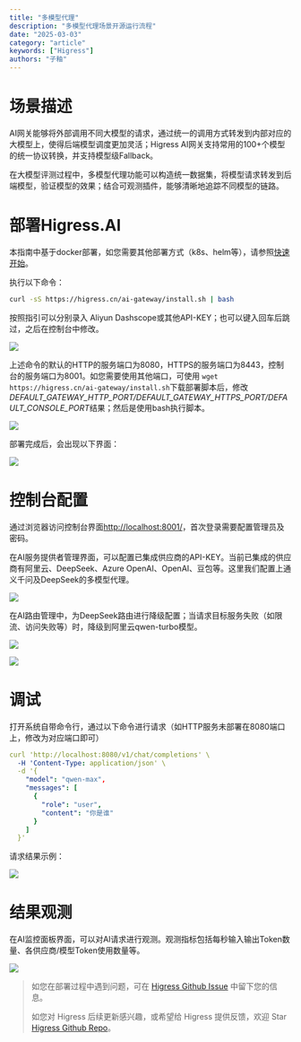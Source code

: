 ```yaml
---
title: "多模型代理"
description: "多模型代理场景开源运行流程"
date: "2025-03-03"
category: "article"
keywords: ["Higress"]
authors: "子釉"
---
```

# 场景描述
AI网关能够将外部调用不同大模型的请求，通过统一的调用方式转发到内部对应的大模型上，使得后端模型调度更加灵活；Higress AI网关支持常用的100+个模型的统一协议转换，并支持模型级Fallback。

在大模型评测过程中，多模型代理功能可以构造统一数据集，将模型请求转发到后端模型，验证模型的效果；结合可观测插件，能够清晰地追踪不同模型的链路。

# 部署Higress.AI
本指南中基于docker部署，如您需要其他部署方式（k8s、helm等），请参照[快速开始](https://higress.cn/docs/latest/user/quickstart/)。



执行以下命令：

```bash
curl -sS https://higress.cn/ai-gateway/install.sh | bash
```

按照指引可以分别录入 Aliyun Dashscope或其他API-KEY；也可以键入回车后跳过，之后在控制台中修改。

![](https://intranetproxy.alipay.com/skylark/lark/0/2025/png/66357218/1741063971166-0b83c7c9-b093-49f1-b38b-145994623f30.png)



上述命令的默认的HTTP的服务端口为8080，HTTPS的服务端口为8443，控制台的服务端口为8001。如您需要使用其他端口，可使用 `wget https://higress.cn/ai-gateway/install.sh`下载部署脚本后，修改*DEFAULT_GATEWAY_HTTP_PORT/DEFAULT_GATEWAY_HTTPS_PORT/DEFAULT_CONSOLE_PORT*结果；然后是使用bash执行脚本。

![](https://intranetproxy.alipay.com/skylark/lark/0/2025/png/66357218/1741059869116-ab053c2c-0aaf-451b-8cad-21ac9664c28d.png)



部署完成后，会出现以下界面：

![](https://intranetproxy.alipay.com/skylark/lark/0/2025/png/66357218/1741063935811-ddf2eef7-967d-49a8-92e6-f99613b7dbf7.png)



# 控制台配置
通过浏览器访问控制台界面[http://localhost:8001/](http://localhost:8001/)，首次登录需要配置管理员及密码。

在AI服务提供者管理界面，可以配置已集成供应商的API-KEY。当前已集成的供应商有阿里云、DeepSeek、Azure OpenAI、OpenAI、豆包等。这里我们配置上通义千问及DeepSeek的多模型代理。

![](https://intranetproxy.alipay.com/skylark/lark/0/2025/png/66357218/1741072990161-d335d2e4-e728-4bae-9ef1-541f400161df.png)





在AI路由管理中，为DeepSeek路由进行降级配置；当请求目标服务失败（如限流、访问失败等）时，降级到阿里云qwen-turbo模型。

![](https://intranetproxy.alipay.com/skylark/lark/0/2025/png/66357218/1742353981781-486b5569-9e37-4b6e-9d90-3958dbb9456c.png)

![](https://intranetproxy.alipay.com/skylark/lark/0/2025/png/66357218/1741073269504-fcac5d3c-8e41-4977-a25e-4fb0f9d19fe7.png)



# 调试
打开系统自带命令行，通过以下命令进行请求（如HTTP服务未部署在8080端口上，修改为对应端口即可）

```yaml
curl 'http://localhost:8080/v1/chat/completions' \
  -H 'Content-Type: application/json' \
  -d '{
    "model": "qwen-max",
    "messages": [
      {
        "role": "user",
        "content": "你是谁"
      }
    ]
  }'

```

请求结果示例：

![](https://intranetproxy.alipay.com/skylark/lark/0/2025/png/66357218/1741074397724-5d96c60b-a61c-43cc-8eac-a1b9bebc244f.png)



# 结果观测
在AI监控面板界面，可以对AI请求进行观测。观测指标包括每秒输入输出Token数量、各供应商/模型Token使用数量等。

![](https://intranetproxy.alipay.com/skylark/lark/0/2025/png/66357218/1741077322520-55959b84-3f15-442c-a7fb-12cc333f1b0f.png)

> 如您在部署过程中遇到问题，可在 [Higress Github Issue](https://github.com/alibaba/higress/issues) 中留下您的信息。
> 
> 如您对 Higress 后续更新感兴趣，或希望给 Higress 提供反馈，欢迎 Star [Higress Github Repo](https://github.com/alibaba/higress/)。